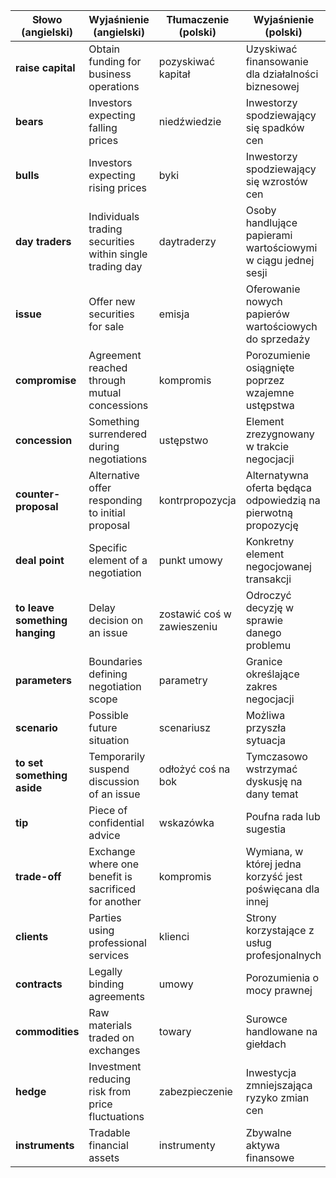 | Słowo (angielski)              | Wyjaśnienie (angielski)                                                                 | Tłumaczenie (polski)             | Wyjaśnienie (polski)                                                                 |
|--------------------------------|-----------------------------------------------------------------------------------------|----------------------------------|--------------------------------------------------------------------------------------|
| **raise capital**              | Obtain funding for business operations                                                  | pozyskiwać kapitał               | Uzyskiwać finansowanie dla działalności biznesowej                                  |
| **bears**                      | Investors expecting falling prices                                                      | niedźwiedzie                     | Inwestorzy spodziewający się spadków cen                                            |
| **bulls**                      | Investors expecting rising prices                                                       | byki                             | Inwestorzy spodziewający się wzrostów cen                                           |
| **day traders**                | Individuals trading securities within single trading day                                | daytraderzy                      | Osoby handlujące papierami wartościowymi w ciągu jednej sesji                       |
| **issue**                      | Offer new securities for sale                                                           | emisja                           | Oferowanie nowych papierów wartościowych do sprzedaży                               |
| **compromise**                 | Agreement reached through mutual concessions                                            | kompromis                        | Porozumienie osiągnięte poprzez wzajemne ustępstwa                                  |
| **concession**                 | Something surrendered during negotiations                                               | ustępstwo                        | Element zrezygnowany w trakcie negocjacji                                           |
| **counter-proposal**           | Alternative offer responding to initial proposal                                        | kontrpropozycja                  | Alternatywna oferta będąca odpowiedzią na pierwotną propozycję                      |
| **deal point**                 | Specific element of a negotiation                                                       | punkt umowy                      | Konkretny element negocjowanej transakcji                                           |
| **to leave something hanging** | Delay decision on an issue                                                              | zostawić coś w zawieszeniu       | Odroczyć decyzję w sprawie danego problemu                                          |
| **parameters**                 | Boundaries defining negotiation scope                                                   | parametry                        | Granice określające zakres negocjacji                                               |
| **scenario**                   | Possible future situation                                                               | scenariusz                       | Możliwa przyszła sytuacja                                                           |
| **to set something aside**     | Temporarily suspend discussion of an issue                                              | odłożyć coś na bok               | Tymczasowo wstrzymać dyskusję na dany temat                                         |
| **tip**                        | Piece of confidential advice                                                            | wskazówka                        | Poufna rada lub sugestia                                                            |
| **trade-off**                  | Exchange where one benefit is sacrificed for another                                    | kompromis                        | Wymiana, w której jedna korzyść jest poświęcana dla innej                           |
| **clients**                    | Parties using professional services                                                     | klienci                          | Strony korzystające z usług profesjonalnych                                         |
| **contracts**                  | Legally binding agreements                                                              | umowy                            | Porozumienia o mocy prawnej                                                         |
| **commodities**                | Raw materials traded on exchanges                                                       | towary                           | Surowce handlowane na giełdach                                                      |
| **hedge**                      | Investment reducing risk from price fluctuations                                        | zabezpieczenie                   | Inwestycja zmniejszająca ryzyko zmian cen                                           |
| **instruments**                | Tradable financial assets                                                               | instrumenty                      | Zbywalne aktywa finansowe                                                           |
